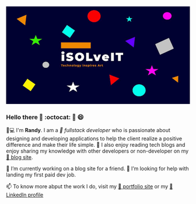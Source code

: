 ![Brand logo](https://github.com/iSOLveIT/iSOLveIT/blob/master/logo_banner.jpg)


### Hello there 👋 :octocat: 👋 :smile: 


:man::computer: I'm __Randy__. I am a _:snake: fullstack developer_ who is passionate about designing and developing applications to help the client realize a positive difference and make their life simple. :scroll: I also enjoy reading tech blogs and enjoy sharing my knowledge with other developers or non-developer on my [:link: blog site](https://isolveit.hashnode.dev).

🔭 I’m currently working on a blog site for a friend. 🤔 I’m looking for help with landing my first paid dev job.

📫 To know more abput the work I do, visit my [:link: portfolio site](https://isolveit.herokuapp.com/) or my [:link: LinkedIn profile](https://www.linkedin.com/in/randy-duodu/)

